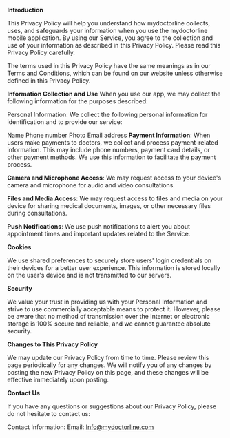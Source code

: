 **Introduction**

This Privacy Policy will help you understand how mydoctorline collects, uses, and safeguards your information when you use the mydoctorline mobile application. By using our Service, you agree to the collection and use of your information as described in this Privacy Policy. Please read this Privacy Policy carefully.

The terms used in this Privacy Policy have the same meanings as in our Terms and Conditions, which can be found on our website unless otherwise defined in this Privacy Policy.

**Information Collection and Use** 
When you use our app, we may collect the following information for the purposes described:

Personal Information: We collect the following personal information for identification and to provide our service:

Name
Phone number
Photo
Email address
**Payment Information**: When users make payments to doctors, we collect and process payment-related information. This may include phone numbers, payment card details, or other payment methods. We use this information to facilitate the payment process.

**Camera and Microphone Access**: We may request access to your device's camera and microphone for audio and video consultations.

**Files and Media Acces**s: We may request access to files and media on your device for sharing medical documents, images, or other necessary files during consultations.

**Push Notifications**: We use push notifications to alert you about appointment times and important updates related to the Service.

**Cookies**

We use shared preferences to securely store users' login credentials on their devices for a better user experience. This information is stored locally on the user's device and is not transmitted to our servers.

**Security**

We value your trust in providing us with your Personal Information and strive to use commercially acceptable means to protect it. However, please be aware that no method of transmission over the Internet or electronic storage is 100% secure and reliable, and we cannot guarantee absolute security.

**Changes to This Privacy Policy**

We may update our Privacy Policy from time to time. Please review this page periodically for any changes. We will notify you of any changes by posting the new Privacy Policy on this page, and these changes will be effective immediately upon posting.

**Contact Us**

If you have any questions or suggestions about our Privacy Policy, please do not hesitate to contact us:

Contact Information:
Email: Info@mydoctorline.com
